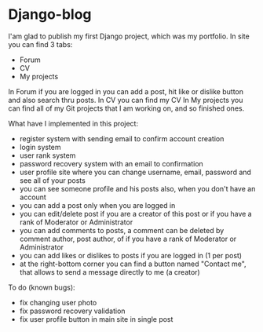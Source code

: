 # Django-blog

I'am glad to publish my first Django project, which was my portfolio. In site you can find 3 tabs:
-  Forum 
-  CV
-  My projects
  
In Forum if you are logged in you can add a post, hit like or dislike button and also search thru posts.
In CV you can find my CV
In My projects you can find all of my Git projects that I am working on, and so finished ones.

What have I implemented in this project:

- register system with sending email to confirm account creation
- login system
- user rank system
- password recovery system with an email to confirmation
- user profile site where you can change username, email, password and see all of your posts
- you can see someone profile and his posts also, when you don't have an account
- you can add a post only when you are logged in
- you can edit/delete post if you are a creator of this post or if you have a rank of Moderator or Administrator
- you can add comments to posts, a comment can be deleted by comment author, post author, of if you have a rank of Moderator or Administrator
- you can add likes or dislikes to posts if you are logged in (1 per post)
- at the right-bottom corner you can find a button named "Contact me", that allows to send a message directly to me (a creator)
  
To do (known bugs):
- fix changing user photo
- fix password recovery validation
- fix user profile button in main site in single post
